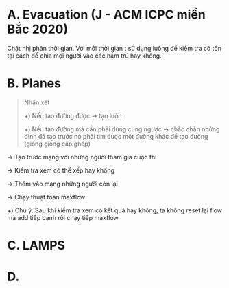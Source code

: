 
# A. Evacuation (J - ACM ICPC miền Bắc 2020)
Chặt nhị phân thời gian. Với mỗi thời gian t sử dụng luồng để kiểm tra có tồn tại cách để chia mọi người vào các hầm trú hay không.

# B. Planes
> Nhận xét
>
>+) Nếu tạo đường được -> tạo luôn
>
>+) Nếu tạo đường mà cần phải dùng cung ngược -> chắc chắn những đỉnh đã tạo trước nó phải tìm được một đường khác để tạo đường (giống giống cặp ghép)

-> Tạo trước mạng với những người tham gia cuộc thi

-> Kiểm tra xem có thể xếp hay không

-> Thêm vào mạng những người còn lại

-> Chạy thuật toán maxflow

+) Chú ý: Sau khi kiểm tra xem có kết quả hay không, ta không reset lại flow mà add tiếp cạnh rồi chạy tiếp maxflow

# C. LAMPS

# D.
<!--stackedit_data:
eyJoaXN0b3J5IjpbLTEwNzcxODI5NTMsLTM5Mzk1ODEyOCwtOT
Y0ODAyMTM1LDkzNTQ2Nzk5OSwxMjYyMTY4MDg2LC01OTE3NDU4
MDgsMTA4NTI0OTM2NiwtOTQ1OTc1MTE5LDE1OTY4NzY5NDcsOT
A5MjkxNDE3LDI5NjY5ODkyNV19
-->